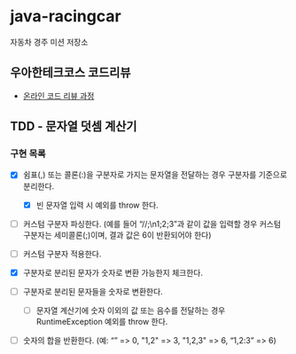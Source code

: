 # java-racingcar

자동차 경주 미션 저장소

## 우아한테크코스 코드리뷰

- [온라인 코드 리뷰 과정](https://github.com/woowacourse/woowacourse-docs/blob/master/maincourse/README.md)

## TDD - 문자열 덧셈 계산기

### 구현 목록

- [X] 쉼표(,) 또는 콜론(:)을 구분자로 가지는 문자열을 전달하는 경우 구분자를 기준으로 분리한다.

  - [X] 빈 문자열 입력 시 예외를 throw 한다.

- [ ] 커스텀 구분자 파싱한다. (예를 들어 “//;\n1;2;3”과 같이 값을 입력할 경우 커스텀 구분자는 세미콜론(;)이며, 결과 값은 6이 반환되어야 한다)

- [ ] 커스텀 구분자 적용한다.

- [X] 구분자로 분리된 문자가 숫자로 변환 가능한지 체크한다.

- [ ] 구분자로 분리된 문자들을 숫자로 변환한다.

  - [ ] 문자열 계산기에 숫자 이외의 값 또는 음수를 전달하는 경우 RuntimeException 예외를 throw 한다.

- [ ] 숫자의 합을 반환한다. (예: “” => 0, "1,2" => 3, "1,2,3" => 6, “1,2:3” => 6)